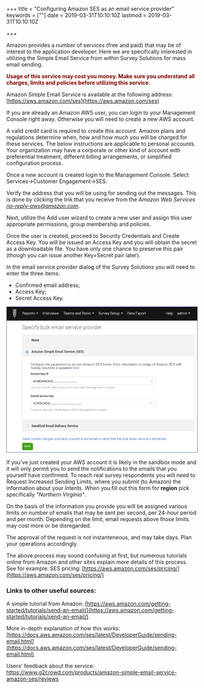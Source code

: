 +++
title = "Configuring Amazon SES as an email service provider"
keywords = [""]
date = 2019-03-31T10:10:10Z
lastmod = 2019-03-31T10:10:10Z

+++

Amazon provides a number of services (free and paid) that may
be of interest to the application developer. Here we are specifically
interested in utilizing the Simple Email Service from within Survey
Solutions for mass email sending.

<B><FONT color="maroon">Usage of this service may cost you money. 
Make sure you understand all charges, limits and policies before 
utilizing this service.</FONT></B>

Amazon Simple Email Service is available at the following address:
[https://aws.amazon.com/ses](https://aws.amazon.com/ses)

If you are already an Amazon AWS user, you can login to your
Management Console right away. Otherwise you will need to create
a new AWS account.

A valid credit card is required to create this account. Amazon plans
and regulations determine when, how and how much you will be charged
for these services. The below instructions are applicable to personal
accounts. Your organization may have a corporate or other kind of 
account with preferential treatment, different billing arrangements, 
or simplified configuration process.

Once a new account is created login to the Management Console.
Select Services->Customer Engagement->SES.

Verify the address that you will be using for sending out the messages.
This is done by clicking the link that you receive from
the <I>Amazon Web Services <no-reply-aws@amazon.com></I>.

Next, utilize the Add user wizard to create a new user and assign this
user appropriate permissions, group membership and policies.

Once the user is created, proceed to Security Credentials and Create
Access Key. You will be issued an Access Key and you will obtain the
secret as a downloadable file. You have only one chance to preserve
this pair (though you can issue another Key+Secret pair later).

In the email service provider dialog of the Survey Solutions you will 
need to enter the three items:

- Confirmed email address;
- Access Key;
- Secret Access Key.


<CENTER><IMG src="images/amazonses-screenshot.png" width=800></CENTER>

If you've just created your AWS account it is likely in the sandbox mode
and it will only permit you to send the notifications to the emails that
you yourself have confirmed. To reach real survey respondents you will need
to Request Increased Sending Limits, where you submit (to Amazon) the
information about your intents. When you fill out this form for <B>region</B>
pick specifically <I>"Northern Virginia"</I>.

On the basis of the information you provide you will be assigned various 
limits on number of emails that may be sent per second, per 24-hour period
and per month. Depending on the limit, email requests above those limits 
may cost more or be disregarded.

The approval of the request is not instanteneous, and may take days. Plan 
your operations accordingly.

The above process may sound confusing at first, but numerous tutorials 
online from Amazon and other sites explain more details of this process.
See for example:
SES pricing: [https://aws.amazon.com/ses/pricing/](https://aws.amazon.com/ses/pricing/)

### Links to other useful sources:

A simple tutorial from Amazon:
[https://aws.amazon.com/getting-started/tutorials/send-an-email/](https://aws.amazon.com/getting-started/tutorials/send-an-email/)

More in-depth explanation of how this works:
[https://docs.aws.amazon.com/ses/latest/DeveloperGuide/sending-email.html](https://docs.aws.amazon.com/ses/latest/DeveloperGuide/sending-email.html)

Users' feedback about the service:
https://www.g2crowd.com/products/amazon-simple-email-service-amazon-ses/reviews
